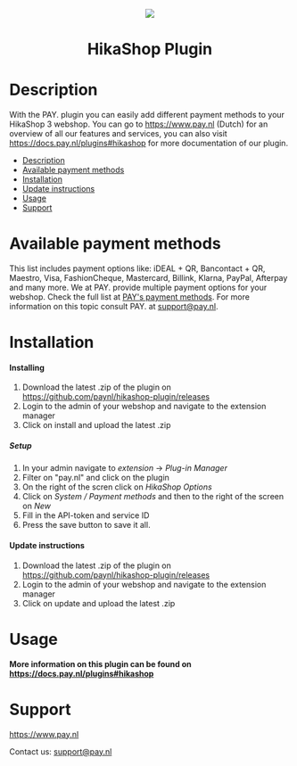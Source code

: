 <p align="center">
  <img src="https://www.pay.nl/uploads/1/brands/main_logo.png" />
</p>
<h1 align="center">HikaShop Plugin</h1>

# Description

With the PAY. plugin you can easily add different payment methods to your HikaShop 3 webshop. You can go to https://www.pay.nl (Dutch) for an overview of all our features and services, you can also visit https://docs.pay.nl/plugins#hikashop for more documentation of our plugin.

- [Description](#description)
- [Available payment methods](#available-payment-methods)
- [Installation](#installation)
- [Update instructions](#update-instructions)
- [Usage](#usage)
- [Support](#support)

# Available payment methods
This list includes payment options like: iDEAL + QR, Bancontact + QR, Maestro, Visa, FashionCheque, Mastercard, Billink, Klarna, PayPal, Afterpay and many more. We at PAY. provide multiple payment options for your webshop. Check the full list at <a href="https://www.pay.nl/betaalmethoden">PAY's payment methods</a>.
For more information on this topic consult PAY. at support@pay.nl.

# Installation
#### Installing

1. Download the latest .zip of the plugin on https://github.com/paynl/hikashop-plugin/releases
2. Login to the admin of your webshop and navigate to the extension manager
3. Click on install and upload the latest .zip

##### Setup

1. In your admin navigate to *extension* -> *Plug-in Manager*
2. Filter on "pay.nl" and click on the plugin
3. On the right of the scren click on *HikaShop Options*
4. Click on *System / Payment methods* and then to the right of the screen on *New*
5. Fill in the API-token and service ID
6. Press the save button to save it all.

#### Update instructions

1. Download the latest .zip of the plugin on https://github.com/paynl/hikashop-plugin/releases
2. Login to the admin of your webshop and navigate to the extension manager
3. Click on update and upload the latest .zip

# Usage

**More information on this plugin can be found on https://docs.pay.nl/plugins#hikashop**

# Support
https://www.pay.nl

Contact us: support@pay.nl

